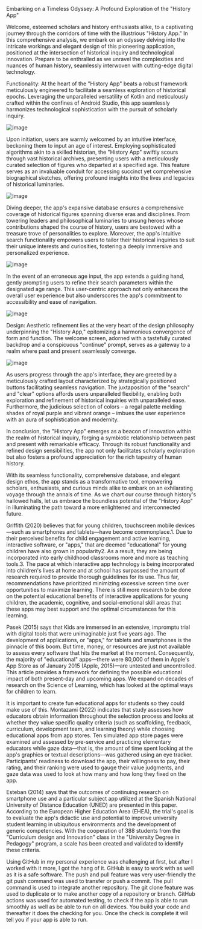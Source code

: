 Embarking on a Timeless Odyssey: A Profound Exploration of the "History App"

Welcome, esteemed scholars and history enthusiasts alike, to a captivating journey through the corridors of time with the illustrious "History App." In this comprehensive analysis, we embark on an odyssey delving into the intricate workings and elegant design of this pioneering application, positioned at the intersection of historical inquiry and technological innovation. Prepare to be enthralled as we unravel the complexities and nuances of human history, seamlessly interwoven with cutting-edge digital technology.

Functionality: At the heart of the "History App" beats a robust framework meticulously engineered to facilitate a seamless exploration of historical epochs. Leveraging the unparalleled versatility of Kotlin and meticulously crafted within the confines of Android Studio, this app seamlessly harmonizes technological sophistication with the pursuit of scholarly inquiry.



![image](https://github.com/Koovi2603/koovihistoryapp/assets/164010449/1309e17c-914f-4972-bf04-cf2c8d89088f)



	

Upon initiation, users are warmly welcomed by an intuitive interface, beckoning them to input an age of interest. Employing sophisticated algorithms akin to a skilled historian, the "History App" swiftly scours through vast historical archives, presenting users with a meticulously curated selection of figures who departed at a specified age. This feature serves as an invaluable conduit for accessing succinct yet comprehensive biographical sketches, offering profound insights into the lives and legacies of historical luminaries. 

![image](https://github.com/Koovi2603/koovihistoryapp/assets/164010449/07a9b10c-0f06-4e91-a080-0fbdce231300)



Diving deeper, the app's expansive database ensures a comprehensive coverage of historical figures spanning diverse eras and disciplines. From towering leaders and philosophical luminaries to unsung heroes whose contributions shaped the course of history, users are bestowed with a treasure trove of personalities to explore. Moreover, the app's intuitive search functionality empowers users to tailor their historical inquiries to suit their unique interests and curiosities, fostering a deeply immersive and personalized experience.



![image](https://github.com/Koovi2603/koovihistoryapp/assets/164010449/067e64c8-625f-4a6d-8c56-4332426d0cf8)







In the event of an erroneous age input, the app extends a guiding hand, gently prompting users to refine their search parameters within the designated age range. This user-centric approach not only enhances the overall user experience but also underscores the app's commitment to accessibility and ease of navigation.



![image](https://github.com/Koovi2603/koovihistoryapp/assets/164010449/8fb9de89-839b-4d8b-bb73-bc4fc90663f1)





Design: Aesthetic refinement lies at the very heart of the design philosophy underpinning the "History App," epitomizing a harmonious convergence of form and function. The welcome screen, adorned with a tastefully curated backdrop and a conspicuous "continue" prompt, serves as a gateway to a realm where past and present seamlessly converge.


![image](https://github.com/Koovi2603/koovihistoryapp/assets/164010449/b4c1a3bc-789e-47e4-aa97-19cc5c76070b)






As users progress through the app's interface, they are greeted by a meticulously crafted layout characterized by strategically positioned buttons facilitating seamless navigation. The juxtaposition of the "search" and "clear" options affords users unparalleled flexibility, enabling both exploration and refinement of historical inquiries with unparalleled ease. Furthermore, the judicious selection of colors – a regal palette melding shades of royal purple and vibrant orange – imbues the user experience with an aura of sophistication and modernity.

In conclusion, the "History App" emerges as a beacon of innovation within the realm of historical inquiry, forging a symbiotic relationship between past and present with remarkable efficacy. Through its robust functionality and refined design sensibilities, the app not only facilitates scholarly exploration but also fosters a profound appreciation for the rich tapestry of human history.

With its seamless functionality, comprehensive database, and elegant design ethos, the app stands as a transformative tool, empowering scholars, enthusiasts, and curious minds alike to embark on an exhilarating voyage through the annals of time. As we chart our course through history's hallowed halls, let us embrace the boundless potential of the "History App" in illuminating the path toward a more enlightened and interconnected future.



Griffith (2020) believes that for young children, touchscreen mobile devices—such as smartphones and tablets—have become commonplace.1. Due to their perceived benefits for child engagement and active learning, interactive software, or "apps," that are deemed "educational" for young children have also grown in popularity2. As a result, they are being incorporated into early childhood classrooms more and more as teaching tools.3. The pace at which interactive app technology is being incorporated into children's lives at home and at school has surpassed the amount of research required to provide thorough guidelines for its use. Thus far, recommendations have prioritized minimizing excessive screen time over opportunities to maximize learning. There is still more research to be done on the potential educational benefits of interactive applications for young children, the academic, cognitive, and social-emotional skill areas that these apps may best support and the optimal circumstances for this learning.

Pasek (2015) says that Kids are immersed in an extensive, impromptu trial with digital tools that were unimaginable just five years ago. The development of applications, or "apps," for tablets and smartphones is the pinnacle of this boom. But time, money, or resources are just not available to assess every software that hits the market at the moment. Consequently, the majority of "educational" apps—there were 80,000 of them in Apple's App Store as of January 2015 (Apple, 2015)—are untested and uncontrolled. This article provides a framework for defining the possible educational impact of both present-day and upcoming apps. We expand on decades of research on the Science of Learning, which has looked at the optimal ways for children to learn. 

It is important to create fun educational apps for students so they could make use of this. Montazami (2022) indicates that study assesses how educators obtain information throughout the selection process and looks at whether they value specific quality criteria (such as scaffolding, feedback, curriculum, development team, and learning theory) while choosing educational apps from app stores. Ten simulated app store pages were examined and assessed by pre-service and practicing elementary educators while gaze data—that is, the amount of time spent looking at the app's graphics or textual descriptions—was gathered using an eye tracker. Participants' readiness to download the app, their willingness to pay, their rating, and their ranking were used to gauge their value judgments, and gaze data was used to look at how many and how long they fixed on the app.

Esteban (2014) says that the outcomes of continuing research on smartphone use and a particular subject app utilized at the Spanish National University of Distance Education (UNED) are presented in this paper. According to the European Higher Education Area (EHEA), the trial's goal is to evaluate the app's didactic use and potential to improve university student learning in ubiquitous environments and the development of generic competencies. With the cooperation of 388 students from the "Curriculum design and Innovation" class in the "University Degree in Pedagogy" program, a scale has been created and validated to identify these criteria. 

Using GitHub in my personal experience was challenging at first, but after I worked with it more, I got the hang of it. GitHub is easy to work with as well as it is a safe software. The push and pull feature was very user-friendly the git push command was used to transfer or push a commit. The pull command is used to integrate another repository.  The git clone feature was used to duplicate or to make another copy of a repository or branch.
GitHub actions was used for automated testing, to check if the app is able to run smoothly as well as be able to run on all devices. You build your code and thereafter it does the checking for you. Once the check is complete it will tell you if your app is able to run.
